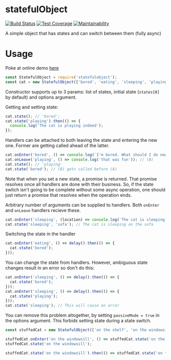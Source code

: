 # statefulObject
[![Build Status](https://travis-ci.org/Daerdemandt/statefulObject.svg?branch=master)](https://travis-ci.org/Daerdemandt/statefulObject)
[![Test Coverage](https://api.codeclimate.com/v1/badges/59ea750bb8a441dbd870/test_coverage)](https://codeclimate.com/github/Daerdemandt/statefulObject/test_coverage)
[![Maintainability](https://api.codeclimate.com/v1/badges/59ea750bb8a441dbd870/maintainability)](https://codeclimate.com/github/Daerdemandt/statefulObject/maintainability)

A simple object that has states and can switch between them (fully async)

# Usage

Poke at online demo [here](https://repl.it/@daerdemandt/StatefulObject-demo)

```javascript
const StatefulObject = require('statefulobject');
const cat = new StatefulObject(['bored', 'eating', 'sleeping', 'playing']);
```

Constructor supports up to 3 params: list of states, initial state (`states[0]` by default) and options argument.

Getting and setting state:

```javascript
cat.state(); // 'bored';
cat.state('playing').then(() => {
  console.log('The cat is playing indeed');
});
```


Handlers can be attached to both leaving the state and entering the new one. Former are getting called ahead of the latter.

```javascript
cat.onEnter('bored', () => console.log(`I'm bored. What should I do now?`)); // (A)
cat.onLeave('playing', () => console.log('that was fun')); // (B)
cat.state(); // 'playing'
cat.state('bored'); // (B) gets called before (A)
```

Note that when you set a new state, a promise is returned. That promise resolves once all handlers are done with their business. So, if the state switch isn't going to be complete without some async operation, one should just return a promise that resolves when the operation ends.

Arbitrary number of arguments can be supplied to handlers. Both `onEnter` and `onLeave` handlers recieve these.

```javascript
cat.onEnter('sleeping', (location) => console.log(`The cat is sleeping on the ${location}`));
cat.state('sleeping', 'sofa'); // The cat is sleeping on the sofa
```

Switching the state in the handler

```javascript
cat.onEnter('eating', () => delay().then(() => {
  cat.state('bored');
}));
```

You can change the state from handlers. However, ambiguous state changes result in an error so don't do this:

```javascript
cat.onEnter('sleeping', () => delay().then(() => {
  cat.state('bored');
}));
cat.onEnter('sleeping', () => delay().then(() => {
  cat.state('playing');
}));
cat.state('sleeping'); // This will cause an arror
```

You can remove this problem altogether, by setting `passiveMode = true` in the options argument. This forbids setting state during a state switch.

```javascript
const stuffedCat = new StatefulObject(['on the shelf', 'on the windowsill', undefined, {passiveMode:true});

stuffedCat.onEnter('on the windowsill', () => stuffedCat.state('on the shelf')); // Causes an error
stuffedCat.state('on the windowsill');

stuffedCat.state('on the windowsill').then(() => stuffedCat.state('on the shelf')); // Works
```



